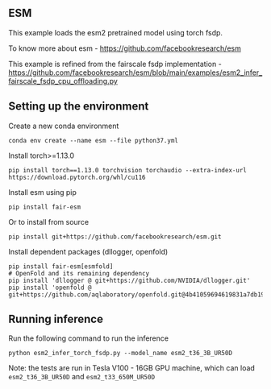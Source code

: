 ## ESM

This example loads the esm2 pretrained model using torch fsdp.

To know more about esm - https://github.com/facebookresearch/esm 

This example is refined from the fairscale fsdp implementation - https://github.com/facebookresearch/esm/blob/main/examples/esm2_infer_fairscale_fsdp_cpu_offloading.py


## Setting up the environment

Create a new conda environment

```
conda env create --name esm --file python37.yml
```

Install torch>=1.13.0

```
pip install torch==1.13.0 torchvision torchaudio --extra-index-url https://download.pytorch.org/whl/cu116
```

Install esm using pip

```
pip install fair-esm
```

Or to install from source

```
pip install git+https://github.com/facebookresearch/esm.git
```

Install dependent packages (dllogger, openfold)

```
pip install fair-esm[esmfold]
# OpenFold and its remaining dependency
pip install 'dllogger @ git+https://github.com/NVIDIA/dllogger.git'
pip install 'openfold @ git+https://github.com/aqlaboratory/openfold.git@4b41059694619831a7db195b7e0988fc4ff3a307'
```

## Running inference

Run the following command to run the inference 

```
python esm2_infer_torch_fsdp.py --model_name esm2_t36_3B_UR50D
```

Note: the tests are run in Tesla V100 - 16GB GPU machine, which can load `esm2_t36_3B_UR50D` and `esm2_t33_650M_UR50D`